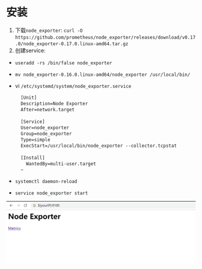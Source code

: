 # 安装
1. 下载`node_exporter`: `curl -O https://github.com/prometheus/node_exporter/releases/download/v0.17.0/node_exporter-0.17.0.linux-amd64.tar.gz`
2. 创建service:
  - `useradd -rs /bin/false node_exporter`
  - `mv node_exporter-0.16.0.linux-amd64/node_exporter /usr/local/bin/`
  - vi `/etc/systemd/system/node_exporter.service`

    ```
      [Unit]
      Description=Node Exporter
      After=network.target

      [Service]
      User=node_exporter
      Group=node_exporter
      Type=simple
      ExecStart=/usr/local/bin/node_exporter --collector.tcpstat

      [Install]
        WantedBy=multi-user.target
      ~
    ```
  -  `systemctl daemon-reload`
  - `service node_exporter start`

![](./images/node_expoter.png)